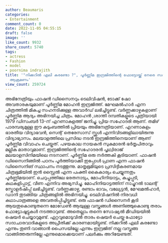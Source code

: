 ```yaml
---
author: Beaumaris
categories:
- Entertainment
comment_count: 0
date: 2022-11-05 04:55:15
draft: false
image: ''
like_count: 9932
share_count: 5740
tags:
- actress
- Fashion
- model
- poornima indrajith
title: '"നിക്കറിൽ എലി കരണ്ടോ ?", പൂർണ്ണിമ ഇന്ദ്രജിത്തിന്റെ ഫോട്ടോയ്ക്ക് നേരെ സദാചാര
  ആക്രമണം'
view_count: 259724
---
```


അഭിനേത്രിയും ഫാഷൻ ഡിസൈനറും ടെലിവിഷൻ, ടോക്ക് ഷോ അവതാരകയുമാണ് പൂർണ്ണിമ മോഹൻ ഇന്ദ്രജിത്ത്. മേഘമൽഹാർ എന്ന ചിത്രത്തിൽ മികച്ച സഹനടിക്കുള്ള അവാർഡ് ലഭിച്ചിട്ടുണ്ട്. വർണ്ണക്കാഴ്ചകളാണ് പൂർണ്ണിമ ആദ്യം അഭിനയിച്ച ചിത്രം. മോഹൻ ,ശാന്തി ദമ്പതികളൂടെ പുത്രിയായി 1979 ഡിസംബർ 13-ന് എറണാകുളത്ത് ജനിച്ചു. പ്രിയ സഹോദരി ആണ്. തമിഴ് പാരമ്പര്യമുള്ള ഈ കുടുംബത്തിൽ പ്രിയയും അഭിനേത്രിയാണ്. എറണാകുളം ഭാരതീയ വിദ്യാഭവൻ, സെന്റ് തെരേസാസ് സ്ക്കൂൾ എന്നിവിടങ്ങളിലായിരുന്നു വിദ്യാഭ്യാസം. മലയാളത്തിലെ പ്രസിദ്ധ നടൻ ഇന്ദ്രജിത്തിനെയാണ് ആണ് പൂർണ്ണിമ വിവാഹം ചെയ്തത്. പഴയകാല നായകൻ സുകുമാരൻ ഭർതൃപിതാവും മല്ലിക മാതാവുമാണ്. ഇന്ദ്രജിത്തിന്റെ സഹോദരൻ പൃഥ്വിരാജ് മലയാളസിനിമയിലെ നടനാണ്. പൂർണ്ണിമ ഒരു നർത്തകി കൂടിയാണ്. ഫാഷൻ ഡിസൈനിങ്ങിൽ പഠനം പൂർത്തിയാക്കി ഇപ്പോൾ പ്രാണ എന്ന ഫാഷൻ ഡിസൈനിങ് സ്ഥാപനം നടത്തുന്നു. മാതൃഭൂമിയുടെ പ്രസിദ്ദീകരണമായ ചിത്രഭൂമിയിൽ ഇൻ സ്റ്റൈൽ എന്ന പംക്തി കൈകാര്യം ചെയ്യുന്നതും പൂർണ്ണിമയാണ്. ചെറുപ്പത്തിലേ ഭരതനാട്യം, മോഹിനിയാട്ടം, കുച്ചുപ്പുടി, കഥകളിപ്പാട്ട്, വീണ എന്നിവ അഭ്യസിച്ചു. മോഹിനിയാട്ടത്തിന് നാച്ചുറൽ ടാലന്റ് സ്കോളർഷിപ്പ് ലഭിച്ചിട്ടുണ്ട്. വർണ്ണക്കാഴ്ച, രണ്ടാം ഭാവം, വല്യേട്ടൻ, മേഘമൽഹാർ, ഡാനി തുടങ്ങിയ ചിത്രങ്ങളിൽ അഭിനയിച്ചു. ടെലിവിഷനിൽ നിരവധി കഥാപാത്രങ്ങളെ അവതരിപ്പിച്ചിട്ടുണ്ട്. ഒരു ഫാഷൻ ഡിസൈനർ കൂടി ആയതുകൊണ്ടുതന്നെ മോഡേൺ ആയുള്ള വസ്ത്രങ്ങൾ അണിഞ്ഞുകൊണ്ടു തരാം ഫോട്ടോഷൂട്ടുകൾ നടത്താറുണ്ട്. അതെല്ലാം തന്നെ സോഷ്യൽ മീഡിയയിൽ ഷെയർ ചെയ്യാറുമുണ്ട്. ഏറ്റവുമൊടുവിൽ താരം ഷെയർ ചെയ്ത ഫോട്ടോ സദാചാരവാദികളുടെ അപ്രീതിക്ക് കാരണമായിട്ടുണ്ട്. നിക്കറിൽ എലി കരണ്ടോ എന്നും തുണി വാങ്ങാൻ പൈസയില്ലേ എന്നും ഇന്ദ്രജിത് നല്ല വസ്ത്രങ്ങ വാങ്ങിത്തരുന്നില്ലേ എന്നുമൊക്കെയാണ് പലർക്കും അറിയേണ്ടത്.